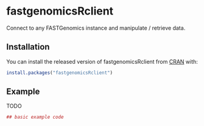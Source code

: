 # fastgenomicsRclient

Connect to any FASTGenomics instance and manipulate / retrieve data.

## Installation

You can install the released version of fastgenomicsRclient from [CRAN](https://CRAN.R-project.org) with:

``` r
install.packages("fastgenomicsRclient")
```

## Example

TODO

``` r
## basic example code
```

